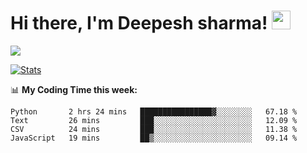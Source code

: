 # Hi there, I'm Deepesh sharma! <img src="https://raw.githubusercontent.com/MartinHeinz/MartinHeinz/master/wave.gif" width="30px">

![](https://camo.githubusercontent.com/992babdffd8c74a1502de375fbdf7e4d54773242/68747470733a2f2f6d656469612e67697068792e636f6d2f6d656469612f53576f536b4e36447854737a71494b4571762f67697068792e676966)

[![Stats](https://github-readme-stats.vercel.app/api?username=deepeshhsharma&show_icons=true&theme=radical)](https://github-readme-stats.vercel.app/api?username=deepeshhsharma&show_icons=true&theme=radical)&nbsp; &nbsp; &nbsp; &nbsp; &nbsp; &nbsp; &nbsp; &nbsp; &nbsp; &nbsp; 

📊 **My Coding Time this week:**
<!--START_SECTION:waka-->
```text
Python       2 hrs 24 mins   ████████████████▓░░░░░░░░   67.18 % 
Text         26 mins         ███░░░░░░░░░░░░░░░░░░░░░░   12.09 % 
CSV          24 mins         ███░░░░░░░░░░░░░░░░░░░░░░   11.38 % 
JavaScript   19 mins         ██▒░░░░░░░░░░░░░░░░░░░░░░   09.14 % 
```
<!--END_SECTION:waka-->

